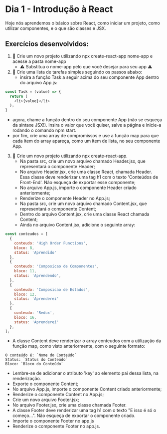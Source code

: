 # Dia 1 - Introdução à React

Hoje nós aprendemos o básico sobre React, como iniciar um projeto, como utilizar componentes, e o que são classes e JSX.

## Exercícios desenvolvidos:

1. 🚀 Crie um novo projeto utilizando npx create-react-app nome-app e acesse a pasta nome-app
    * ⚠️ Substitua o nome-app pelo que você desejar para seu app ⚠️
2. 🚀 Crie uma lista de tarefas simples seguindo os passos abaixo:
    * insira a função Task a seguir acima do seu componente App dentro do arquivo App.js:

```js
const Task = (value) => {
  return (
    <li>{value}</li>
  );
}
```

  * agora, chame a função dentro do seu componente App (não se esqueça da sintaxe JSX!). Insira o valor que você quiser, salve a página e inicie-a rodando o comando npm start.
  * por fim, crie uma array de compromissos e use a função map para que cada item do array apareça, como um item de lista, no seu componente App.
3. 🚀 Crie um novo projeto utilizando npx create-react-app.
    * Na pasta src, crie um novo arquivo chamado Header.jsx, que representará o componente Header;
    * No arquivo Header.jsx, crie uma classe React, chamada Header. Essa classe deve renderizar uma tag h1 com o texto 'Conteúdos de Front-End'. Não esqueça de exportar esse componente;
    * No arquivo App.js, importe o componente Header criado anteriormente;
    * Renderize o componente Header no App.js;
    * Na pasta src, crie um novo arquivo chamado Content.jsx, que representará o componente Content;
    * Dentro do arquivo Content.jsx, crie uma classe React chamada Content;
    * Ainda no arquivo Content.jsx, adicione o seguinte array:

```js
const conteudos = [
  {
    conteudo: 'High Order Functions',
    bloco: 8,
    status: 'Aprendido'
  },
  {
    conteudo: 'Composicao de Componentes',
    bloco: 11,
    status: 'Aprendendo',
  },
  {
    conteudo: 'Composicao de Estados',
    bloco: 12,
    status: 'Aprenderei'
  },
  {
    conteudo: 'Redux',
    bloco: 16,
    status: 'Aprenderei'
  },
];
```
  * A classe Content deve renderizar o array conteudos com a utilização da função map, como visto anteriormente, com o seguinte formato:

```
O conteúdo é: `Nome do Conteúdo`
Status: `Status do Conteúdo`
Bloco: `Bloco do Conteúdo`
```

  * Lembre-se de adicionar o atributo 'key' ao elemento pai dessa lista, na renderização.
  * Exporte o componente Content;
  * No arquivo App.js, importe o componente Content criado anteriormente;
  * Renderize o componente Content no App.js;
  * Crie um novo arquivo Footer.jsx;
  * No arquivo Footer.jsx, crie uma classe chamada Footer.
  * A classe Footer deve renderizar uma tag h1 com o texto "E isso é só o começo...". Não esqueça de exportar o componente criado.
  * Importe o componente Footer no app.js
  * Renderize o componente Footer no app.js.
